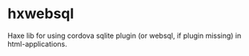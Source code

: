 # hxwebsql
Haxe lib for using cordova sqlite plugin (or websql, if plugin missing) in html-applications.
